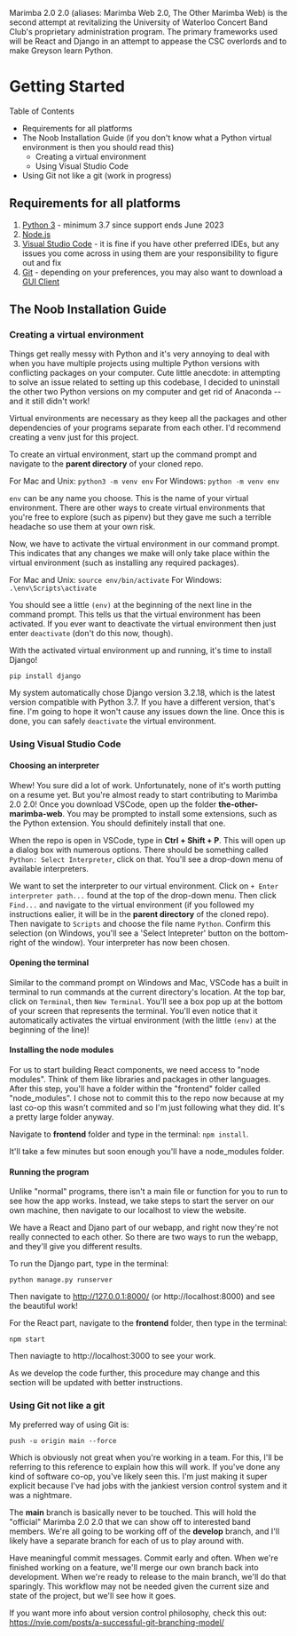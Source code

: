 Marimba 2.0 2.0 (aliases: Marimba Web 2.0, The Other Marimba Web) is the second attempt at revitalizing the University of Waterloo Concert Band Club's proprietary administration program. The primary frameworks used will be React and Django in an attempt to appease the CSC overlords and to make Greyson learn Python.

# Getting Started
Table of Contents
- Requirements for all platforms
- The Noob Installation Guide (if you don't know what a Python virtual environment is then you should read this)
	- Creating a virtual environment
	- Using Visual Studio Code
- Using Git not like a git (work in progress)

## Requirements for all platforms
1. [Python 3](https://www.python.org/downloads/) - minimum 3.7 since support ends June 2023
2. [Node.js](https://nodejs.org/en/)
3. [Visual Studio Code](https://code.visualstudio.com/) - it is fine if you have other preferred IDEs, but any issues you come across in using them are your responsibility to figure out and fix
4. [Git](https://git-scm.com/downloads) - depending on your preferences, you may also want to download a [GUI Client](https://git-scm.com/downloads/guis) 

## The Noob Installation Guide
### Creating a virtual environment
Things get really messy with Python and it's very annoying to deal with when you have multiple projects using multiple Python versions with conflicting packages on your computer. Cute little anecdote: in attempting to solve an issue related to setting up this codebase, I decided to uninstall the other two Python versions on my computer and get rid of Anaconda -- and it still didn't work!

Virtual environments are necessary as they keep all the packages and other dependencies of your programs separate from each other. I'd recommend creating a venv just for this project. 

To create an virtual environment, start up the command prompt and navigate to the **parent directory** of your cloned repo.

For Mac and Unix: `python3 -m venv env`
For Windows: `python -m venv env`

`env` can be any name you choose. This is the name of your virtual environment. There are other ways to create virtual environments that you're free to explore (such as pipenv) but they gave me such a terrible headache so use them at your own risk.

Now, we have to activate the virtual environment in our command prompt. This indicates that any changes we make will only take place within the virtual environment (such as installing any required packages).

For Mac and Unix: `source env/bin/activate`
For Windows: `.\env\Scripts\activate` 

You should see a little `(env)` at the beginning of the next line in the command prompt. This tells us that the virtual environment has been activated. If you ever want to deactivate the virtual environment then just enter `deactivate` (don't do this now, though).

With the activated virtual environment up and running, it's time to install Django!
```
pip install django
```
My system automatically chose Django version 3.2.18, which is the latest version compatible with Python 3.7. If you have a different version, that's fine. I'm going to hope it won't cause any issues down the line. Once this is done, you can safely `deactivate` the virtual environment.

### Using Visual Studio Code
#### Choosing an interpreter
Whew! You sure did a lot of work. Unfortunately, none of it's worth putting on a resume yet. But you're almost ready to start contributing to Marimba 2.0 2.0! Once you download VSCode, open up the folder **the-other-marimba-web**. You may be prompted to install some extensions, such as the Python extension. You should definitely install that one.

When the repo is open in VSCode, type in **Ctrl + Shift + P**. This will open up a dialog box with numerous options. There should be something called `Python: Select Interpreter`, click on that. You'll see a drop-down menu of available interpreters. 

We want to set the interpreter to our virtual environment. Click on `+ Enter interpreter path...` found at the top of the drop-down menu. Then click `Find...` and navigate to the virtual environment (if you followed my instructions ealier, it will be in the **parent directory** of the cloned repo). Then navigate to `Scripts` and choose the file name `Python`. Confirm this selection (on Windows, you'll see a 'Select Intepreter' button on the bottom-right of the window). Your interpreter has now been chosen.

#### Opening the terminal
Similar to the command prompt on Windows and Mac, VSCode has a built in terminal to run commands at the current directory's location. At the top bar, click on `Terminal`, then `New Terminal`. You'll see a box pop up at the bottom of your screen that represents the terminal. You'll even notice that it automatically activates the virtual environment (with the little `(env)` at the beginning of the line)!

#### Installing the node modules
For us to start building React components, we need access to "node modules". Think of them like libraries and packages in other languages. After this step, you'll have a folder within the "frontend" folder called "node_modules". I chose not to commit this to the repo now because at my last co-op this wasn't commited and so I'm just following what they did. It's a pretty large folder anyway.

Navigate to **frontend** folder and type in the terminal: `npm install`. 

It'll take a few minutes but soon enough you'll have a node_modules folder.

#### Running the program
Unlike "normal" programs, there isn't a main file or function for you to run to see how the app works. Instead, we take steps to start the server on our own machine, then navigate to our localhost to view the website. 

We have a React and Djano part of our webapp, and right now they're not really connected to each other. So there are two ways to run the webapp, and they'll give you different results. 

To run the Django part, type in the terminal:
```
python manage.py runserver
```
Then navigate to http://127.0.0.1:8000/ (or http://localhost:8000) and see the beautiful work!

For the React part, navigate to the **frontend** folder, then type in the terminal:
```
npm start
```
Then naviagte to http://localhost:3000 to see your work. 

As we develop the code further, this procedure may change and this section will be updated with better instructions. 

### Using Git not like a git
My preferred way of using Git is:
```
push -u origin main --force
```
Which is obviously not great when you're working in a team. For this, I'll be referring to this reference to explain how this will work. If you've done any kind of software co-op, you've likely seen this. I'm just making it super explicit because I've had jobs with the jankiest version control system and it was a nightmare.

The **main** branch is basically never to be touched. This will hold the "official" Marimba 2.0 2.0 that we can show off to interested band members. We're all going to be working off of the **develop** branch, and I'll likely have a separate branch for each of us to play around with.

Have meaningful commit messages. Commit early and often. When we're finished working on a feature, we'll merge our own branch back into development. When we're ready to release to the main branch, we'll do that sparingly. This workflow may not be needed given the current size and state of the project, but we'll see how it goes.

If you want more info about version control philosophy, check this out: https://nvie.com/posts/a-successful-git-branching-model/
